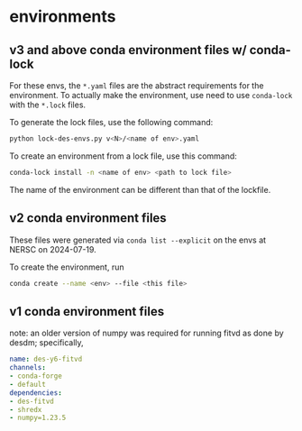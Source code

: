 # environments

## v3 and above conda environment files w/ conda-lock

For these envs, the `*.yaml` files are the abstract requirements for the environment. To actually make the environment,
use need to use `conda-lock` with the `*.lock` files.

To generate the lock files, use the following command:

```bash
python lock-des-envs.py v<N>/<name of env>.yaml
```

To create an environment from a lock file, use this command:

```bash
conda-lock install -n <name of env> <path to lock file>
```

The name of the environment can be different than that of the lockfile.

## v2 conda environment files

These files were generated via `conda list --explicit` on the envs at NERSC on 2024-07-19.

To create the environment, run

```bash
conda create --name <env> --file <this file>
```

## v1 conda environment files

note: an older version of numpy was required for running fitvd as done by desdm; specifically,

```yaml
name: des-y6-fitvd
channels:
- conda-forge
- default
dependencies:
- des-fitvd
- shredx
- numpy=1.23.5
```
